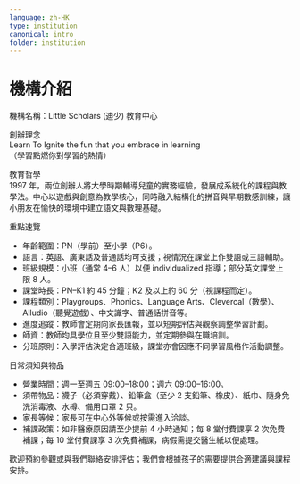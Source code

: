 ```yaml
---
language: zh-HK
type: institution
canonical: intro
folder: institution
---
```

# 機構介紹

機構名稱：Little Scholars (迪少) 教育中心

創辦理念  
Learn To Ignite the fun that you embrace in learning  
（學習點燃你對學習的熱情）

教育哲學  
1997 年，兩位創辦人將大學時期輔導兒童的實務經驗，發展成系統化的課程與教學法。中心以遊戲與創意為教學核心，同時融入結構化的拼音與早期數感訓練，讓小朋友在愉快的環境中建立語文與數理基礎。

重點速覽
- 年齡範圍：PN（學前）至小學（P6）。  
- 語言：英語、廣東話及普通話均可支援；視情況在課堂上作雙語或三語輔助。  
- 班級規模：小班（通常 4–6 人）以便 individualized 指導；部分英文課堂上限 8 人。  
- 課堂時長：PN–K1 約 45 分鐘；K2 及以上約 60 分（視課程而定）。  
- 課程類別：Playgroups、Phonics、Language Arts、Clevercal（數學）、Alludio（聽覺遊戲）、中文識字、普通話拼音等。  
- 進度追蹤：教師會定期向家長匯報，並以短期評估與觀察調整學習計劃。  
- 師資：教師均具學位且至少雙語能力，並定期參與在職培訓。  
- 分班原則：入學評估決定合適班級，課堂亦會因應不同學習風格作活動調整。

日常須知與物品
- 營業時間：週一至週五 09:00–18:00；週六 09:00–16:00。  
- 須帶物品：襪子（必須穿戴）、鉛筆盒（至少 2 支鉛筆、橡皮）、紙巾、隨身免洗消毒液、水樽、備用口罩 2 只。  
- 家長等候：家長可在中心外等候或按需進入洽談。  
- 補課政策：如非醫療原因請至少提前 4 小時通知；每 8 堂付費課享 2 次免費補課；每 10 堂付費課享 3 次免費補課，病假需提交醫生紙以便處理。

歡迎預約參觀或與我們聯絡安排評估；我們會根據孩子的需要提供合適建議與課程安排。
```
